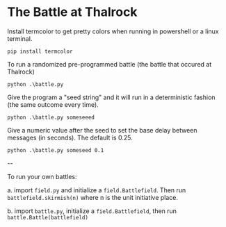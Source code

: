 # The Battle at Thalrock

Install termcolor to get pretty colors when running in powershell or a linux terminal.

`pip install termcolor`

To run a randomized pre-programmed battle (the battle that occured at Thalrock)

`python .\battle.py`

Give the program a "seed string" and it will run in a deterministic fashion (the same outcome every time).

`python .\battle.py someseeed`

Give a numeric value after the seed to set the base delay between messages (in seconds). The default is 0.25.

`python .\battle.py someseed 0.1`

--

To run your own battles:

a. import `field.py` and initialize a `field.Battlefield`. Then run `battlefield.skirmish(n)` where n is the unit initiative place.

b. import `battle.py`, initialize a `field.Battlefield`, then run `battle.Battle(battlefield)`




